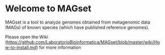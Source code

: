 # Welcome to MAGset
MAGset is a tool to analyze genomes obtained from metagenomic data (MAGs) of known species (which have published reference genomes).

Please open the Wiki (https://github.com/LaboratorioBioinformatica/MAGset/blob/master/wiki/How-to-install.md) for more information
